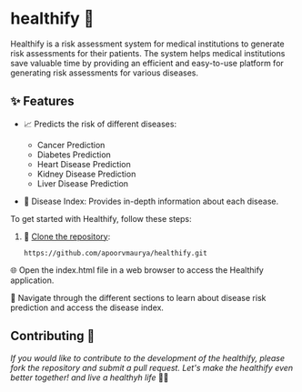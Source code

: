 # healthify :hospital:

Healthify is a risk assessment system for medical institutions to generate risk assessments for their patients. The system helps medical institutions save valuable time by providing an efficient and easy-to-use platform for generating risk assessments for various diseases.

## :sparkles: Features

- :chart_with_upwards_trend: Predicts the risk of different diseases:
  - Cancer Prediction
  - Diabetes Prediction
  - Heart Disease Prediction
  - Kidney Disease Prediction
  - Liver Disease Prediction

- :book: Disease Index: Provides in-depth information about each disease.

To get started with Healthify, follow these steps:

1. :open_file_folder: [Clone the repository](https://apoorvmaurya.github.io/healthify/):

   ```shell
   https://github.com/apoorvmaurya/healthify.git
:globe_with_meridians: Open the index.html file in a web browser to access the Healthify application.

:compass: Navigate through the different sections to learn about disease risk prediction and access the disease index.
   

## Contributing 🤝

_*If you would like to contribute to the development of the healthify, please fork the repository and submit a pull request. Let's make the healthify even better together! and live a healthyh life*_ 🌟🎉

